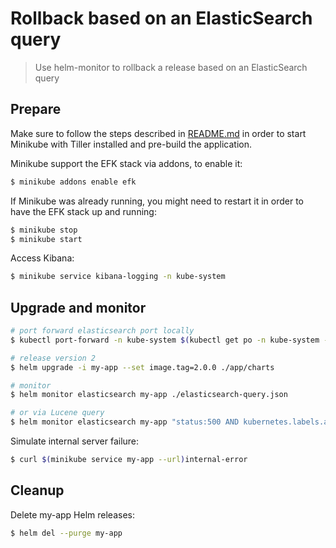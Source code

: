 Rollback based on an ElasticSearch query
========================================

> Use helm-monitor to rollback a release based on an ElasticSearch query

## Prepare

Make sure to follow the steps described in [README.md](README.md) in order to
start Minikube with Tiller installed and pre-build the application.

Minikube support the EFK stack via addons, to enable it:

```bash
$ minikube addons enable efk
```

If Minikube was already running, you might need to restart it in order to have
the EFK stack up and running:

```bash
$ minikube stop
$ minikube start
```

Access Kibana:

```bash
$ minikube service kibana-logging -n kube-system
```

## Upgrade and monitor

```bash
# port forward elasticsearch port locally
$ kubectl port-forward -n kube-system $(kubectl get po -n kube-system -l k8s-app=elasticsearch-logging -o jsonpath="{.items[0].metadata.name}") 9200

# release version 2
$ helm upgrade -i my-app --set image.tag=2.0.0 ./app/charts

# monitor
$ helm monitor elasticsearch my-app ./elasticsearch-query.json

# or via Lucene query
$ helm monitor elasticsearch my-app "status:500 AND kubernetes.labels.app:app AND version:2.0.0"
```

Simulate internal server failure:

```bash
$ curl $(minikube service my-app --url)internal-error
```

## Cleanup

Delete my-app Helm releases:

```bash
$ helm del --purge my-app
```
